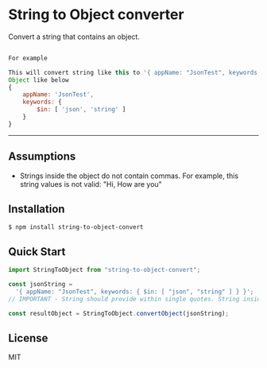 # String to Object converter

Convert a string that contains an object.

```js

For example

This will convert string like this to '{ appName: "JsonTest", keywords: { $in: [ "json", "string" ] } }'
Object like below
{
    appName: 'JsonTest',
    keywords: {
        $in: [ 'json', 'string' ]
    }
}

```

---

## Assumptions

- Strings inside the object do not contain commas. For example, this string values is not valid: "Hi, How are you"

## Installation

    $ npm install string-to-object-convert

## Quick Start

```js
import StringToObject from "string-to-object-convert";

const jsonString =
  '{ appName: "JsonTest", keywords: { $in: [ "json", "string" ] } }';
// IMPORTANT - String should provide within single quotes. String inside the object should provide within double quotes.

const resultObject = StringToObject.convertObject(jsonString);
```

## License

MIT
